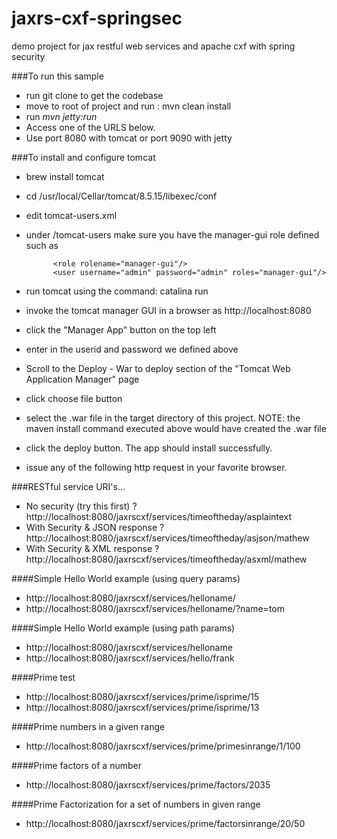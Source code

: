 jaxrs-cxf-springsec
===================

demo project for jax restful web services and apache cxf with spring security

###To run this sample
- run git clone to get the codebase
- move to root of project and run :  mvn clean install
- run *mvn jetty:run*
- Access one of the URLS below.
- Use port 8080 with tomcat or port 9090 with jetty

###To install and configure tomcat
- brew install tomcat
- cd /usr/local/Cellar/tomcat/8.5.15/libexec/conf
- edit tomcat-users.xml
- under /tomcat-users make sure you have the manager-gui role defined such as


            <role rolename="manager-gui"/>
            <user username="admin" password="admin" roles="manager-gui"/>


- run tomcat using the command:   catalina run
- invoke the tomcat manager GUI in a browser as http://localhost:8080
- click the "Manager App" button on the top left
- enter in the userid and password we defined above
- Scroll to the Deploy - War to deploy section of the "Tomcat Web Application Manager" page
- click choose file button
- select the .war file in the target directory of this project.  NOTE: the maven install command executed above would have created the .war file
- click the deploy button.  The app should install successfully.
- issue any of the following http request in your favorite browser.

###RESTful service URI's...
- No security (try this first) ?  http://localhost:8080/jaxrscxf/services/timeoftheday/asplaintext
- With Security & JSON response ? http://localhost:8080/jaxrscxf/services/timeoftheday/asjson/mathew
- With Security & XML response ? http://localhost:8080/jaxrscxf/services/timeoftheday/asxml/mathew

####Simple Hello World example (using query params)
- http://localhost:8080/jaxrscxf/services/helloname/
- http://localhost:8080/jaxrscxf/services/helloname/?name=tom

####Simple Hello World example (using path params)
- http://localhost:8080/jaxrscxf/services/helloname
- http://localhost:8080/jaxrscxf/services/hello/frank

####Prime test
- http://localhost:8080/jaxrscxf/services/prime/isprime/15
- http://localhost:8080/jaxrscxf/services/prime/isprime/13

####Prime numbers in a given range
- http://localhost:8080/jaxrscxf/services/prime/primesinrange/1/100

####Prime factors of a number
- http://localhost:8080/jaxrscxf/services/prime/factors/2035

####Prime Factorization for a set of numbers in given range
- http://localhost:8080/jaxrscxf/services/prime/factorsinrange/20/50


